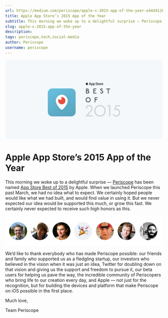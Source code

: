 ```yaml
---
url: https://medium.com/periscope/apple-s-2015-app-of-the-year-e44d41266d89
title: Apple App Store’s 2015 App of the Year
subtitle: This morning we woke up to a delightful surprise — Periscope has been named App Store Best of 2015 by Apple. When we launched Periscope…
slug: apple-s-2015-app-of-the-year
description: 
tags: periscope,tech,social-media
author: Periscope
username: periscope
---
```


![](./assets/1*8WhogzeWVA9ZgoMR7Y7lDQ.jpeg)

# Apple App Store’s 2015 App of the Year

This morning we woke up to a delightful surprise — [Periscope](http://itunes.apple.com/app/id972909677&mt=8) has been named [App Store Best of 2015](http://AppStore.com/Bestof2015) by Apple. When we launched Periscope this past March, we had no idea what to expect. We certainly hoped people would like what we had built, and would find value in using it. But we never expected our idea would be supported this much, or grow this fast. We certainly never expected to receive such high honors as this.

![Special thanks to the Periscope iOS team (periscope.tv/about)](./assets/1*k4La-CTjT2QqydLIee3L-A.png)

We’d like to thank everybody who has made Periscope possible: our friends and family who supported us as a fledgling startup, our investors who believed in the vision when it was just an idea, Twitter for doubling down on that vision and giving us the support and freedom to pursue it, our beta users for helping us pave the way, the incredible community of Periscopers who bring life to our creation every day, and Apple — not just for the recognition, but for building the devices and platform that make Periscope on iOS possible in the first place.

Much love,

Team Periscope


